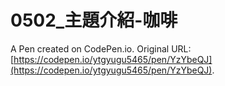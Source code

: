 # 0502_主題介紹-咖啡

A Pen created on CodePen.io. Original URL: [https://codepen.io/ytgyugu5465/pen/YzYbeQJ](https://codepen.io/ytgyugu5465/pen/YzYbeQJ).

